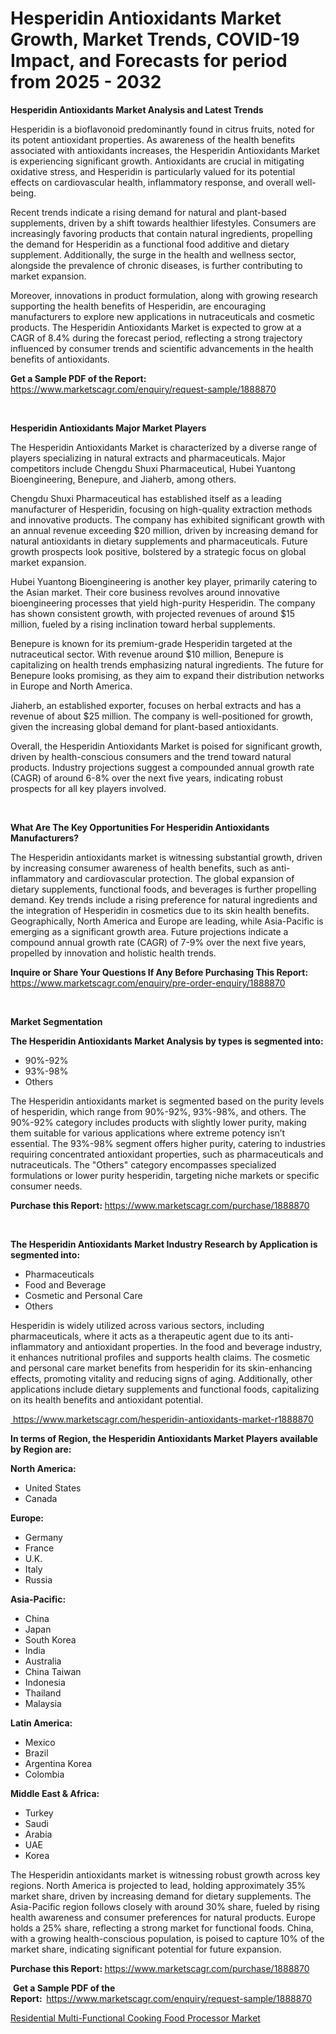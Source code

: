 <p><h1>Hesperidin Antioxidants Market Growth, Market Trends, COVID-19 Impact, and Forecasts for period from 2025 - 2032</h1></p><p><strong>Hesperidin Antioxidants Market Analysis and Latest Trends</strong></p>
<p><p>Hesperidin is a bioflavonoid predominantly found in citrus fruits, noted for its potent antioxidant properties. As awareness of the health benefits associated with antioxidants increases, the Hesperidin Antioxidants Market is experiencing significant growth. Antioxidants are crucial in mitigating oxidative stress, and Hesperidin is particularly valued for its potential effects on cardiovascular health, inflammatory response, and overall well-being.</p><p>Recent trends indicate a rising demand for natural and plant-based supplements, driven by a shift towards healthier lifestyles. Consumers are increasingly favoring products that contain natural ingredients, propelling the demand for Hesperidin as a functional food additive and dietary supplement. Additionally, the surge in the health and wellness sector, alongside the prevalence of chronic diseases, is further contributing to market expansion. </p><p>Moreover, innovations in product formulation, along with growing research supporting the health benefits of Hesperidin, are encouraging manufacturers to explore new applications in nutraceuticals and cosmetic products. The Hesperidin Antioxidants Market is expected to grow at a CAGR of 8.4% during the forecast period, reflecting a strong trajectory influenced by consumer trends and scientific advancements in the health benefits of antioxidants.</p></p>
<p><strong>Get a Sample PDF of the Report:&nbsp;</strong> <a href="https://www.marketscagr.com/enquiry/request-sample/1888870?utm_campaign=2566&utm_medium=2&utm_source=Github&utm_content=ia&utm_term=28032025&utm_id=hesperidin-antioxidants">https://www.marketscagr.com/enquiry/request-sample/1888870</a></p>
<p>&nbsp;</p>
<p><strong>Hesperidin Antioxidants Major Market Players</strong></p>
<p><p>The Hesperidin Antioxidants Market is characterized by a diverse range of players specializing in natural extracts and pharmaceuticals. Major competitors include Chengdu Shuxi Pharmaceutical, Hubei Yuantong Bioengineering, Benepure, and Jiaherb, among others.</p><p>Chengdu Shuxi Pharmaceutical has established itself as a leading manufacturer of Hesperidin, focusing on high-quality extraction methods and innovative products. The company has exhibited significant growth with an annual revenue exceeding $20 million, driven by increasing demand for natural antioxidants in dietary supplements and pharmaceuticals. Future growth prospects look positive, bolstered by a strategic focus on global market expansion.</p><p>Hubei Yuantong Bioengineering is another key player, primarily catering to the Asian market. Their core business revolves around innovative bioengineering processes that yield high-purity Hesperidin. The company has shown consistent growth, with projected revenues of around $15 million, fueled by a rising inclination toward herbal supplements.</p><p>Benepure is known for its premium-grade Hesperidin targeted at the nutraceutical sector. With revenue around $10 million, Benepure is capitalizing on health trends emphasizing natural ingredients. The future for Benepure looks promising, as they aim to expand their distribution networks in Europe and North America.</p><p>Jiaherb, an established exporter, focuses on herbal extracts and has a revenue of about $25 million. The company is well-positioned for growth, given the increasing global demand for plant-based antioxidants.</p><p>Overall, the Hesperidin Antioxidants Market is poised for significant growth, driven by health-conscious consumers and the trend toward natural products. Industry projections suggest a compounded annual growth rate (CAGR) of around 6-8% over the next five years, indicating robust prospects for all key players involved.</p></p>
<p>&nbsp;</p>
<p><strong>What Are The Key Opportunities For Hesperidin Antioxidants Manufacturers?</strong></p>
<p><p>The Hesperidin antioxidants market is witnessing substantial growth, driven by increasing consumer awareness of health benefits, such as anti-inflammatory and cardiovascular protection. The global expansion of dietary supplements, functional foods, and beverages is further propelling demand. Key trends include a rising preference for natural ingredients and the integration of Hesperidin in cosmetics due to its skin health benefits. Geographically, North America and Europe are leading, while Asia-Pacific is emerging as a significant growth area. Future projections indicate a compound annual growth rate (CAGR) of 7-9% over the next five years, propelled by innovation and holistic health trends.</p></p>
<p><strong>Inquire or Share Your Questions If Any Before Purchasing This Report:</strong> <a href="https://www.marketscagr.com/enquiry/pre-order-enquiry/1888870?utm_campaign=2566&utm_medium=2&utm_source=Github&utm_content=ia&utm_term=28032025&utm_id=hesperidin-antioxidants">https://www.marketscagr.com/enquiry/pre-order-enquiry/1888870</a></p>
<p>&nbsp;</p>
<p><strong>Market Segmentation</strong></p>
<p><strong>The Hesperidin Antioxidants Market Analysis by types is segmented into:</strong></p>
<p><ul><li>90%-92%</li><li>93%-98%</li><li>Others</li></ul></p>
<p><p>The Hesperidin antioxidants market is segmented based on the purity levels of hesperidin, which range from 90%-92%, 93%-98%, and others. The 90%-92% category includes products with slightly lower purity, making them suitable for various applications where extreme potency isn’t essential. The 93%-98% segment offers higher purity, catering to industries requiring concentrated antioxidant properties, such as pharmaceuticals and nutraceuticals. The "Others" category encompasses specialized formulations or lower purity hesperidin, targeting niche markets or specific consumer needs.</p></p>
<p><strong>Purchase this Report:&nbsp;</strong><a href="https://www.marketscagr.com/purchase/1888870?utm_campaign=2566&utm_medium=2&utm_source=Github&utm_content=ia&utm_term=28032025&utm_id=hesperidin-antioxidants">https://www.marketscagr.com/purchase/1888870</a></p>
<p>&nbsp;</p>
<p><strong>The Hesperidin Antioxidants Market Industry Research by Application is segmented into:</strong></p>
<p><ul><li>Pharmaceuticals</li><li>Food and Beverage</li><li>Cosmetic and Personal Care</li><li>Others</li></ul></p>
<p><p>Hesperidin is widely utilized across various sectors, including pharmaceuticals, where it acts as a therapeutic agent due to its anti-inflammatory and antioxidant properties. In the food and beverage industry, it enhances nutritional profiles and supports health claims. The cosmetic and personal care market benefits from hesperidin for its skin-enhancing effects, promoting vitality and reducing signs of aging. Additionally, other applications include dietary supplements and functional foods, capitalizing on its health benefits and antioxidant potential.</p></p>
<p><a href="https://www.marketscagr.com/hesperidin-antioxidants-market-r1888870?utm_campaign=2566&utm_medium=2&utm_source=Github&utm_content=ia&utm_term=28032025&utm_id=hesperidin-antioxidants">&nbsp;https://www.marketscagr.com/hesperidin-antioxidants-market-r1888870</a></p>
<p><strong>In terms of Region, the Hesperidin Antioxidants Market Players available by Region are:</strong></p>
<p>
    <p> <strong> North America: </strong>
        <ul>
            <li>United States</li>
            <li>Canada</li>
        </ul>
        </p> 
    <p> <strong> Europe: </strong>
        <ul>
            <li>Germany</li>
            <li>France</li>
            <li>U.K.</li>
            <li>Italy</li>
            <li>Russia</li>
        </ul>
        </p> 
    <p> <strong> Asia-Pacific: </strong>
        <ul>
            <li>China</li>
            <li>Japan</li>
            <li>South Korea</li>
            <li>India</li>
            <li>Australia</li>
            <li>China Taiwan</li>
            <li>Indonesia</li>
            <li>Thailand</li>
            <li>Malaysia</li>
        </ul>
        </p> 
    <p> <strong> Latin America: </strong>
        <ul>
            <li>Mexico</li>
            <li>Brazil</li>
            <li>Argentina Korea</li>
            <li>Colombia</li>
        </ul>
        </p> 
    <p> <strong> Middle East & Africa: </strong>
        <ul>
            <li>Turkey</li>
            <li>Saudi</li>
            <li>Arabia</li>
            <li>UAE</li>
            <li>Korea</li>
        </ul>
    </p>
    </p>
<p><p>The Hesperidin antioxidants market is witnessing robust growth across key regions. North America is projected to lead, holding approximately 35% market share, driven by increasing demand for dietary supplements. The Asia-Pacific region follows closely with around 30% share, fueled by rising health awareness and consumer preferences for natural products. Europe holds a 25% share, reflecting a strong market for functional foods. China, with a growing health-conscious population, is poised to capture 10% of the market share, indicating significant potential for future expansion.</p></p>
<p><strong>Purchase this Report: </strong><a href="https://www.marketscagr.com/purchase/1888870?utm_campaign=2566&utm_medium=2&utm_source=Github&utm_content=ia&utm_term=28032025&utm_id=hesperidin-antioxidants">https://www.marketscagr.com/purchase/1888870</a></p>
<p>&nbsp;<strong>Get a Sample PDF of the Report:&nbsp;&nbsp;</strong><a href="https://www.marketscagr.com/enquiry/request-sample/1888870?utm_campaign=2566&utm_medium=2&utm_source=Github&utm_content=ia&utm_term=28032025&utm_id=hesperidin-antioxidants">https://www.marketscagr.com/enquiry/request-sample/1888870</a></p>
<p><strong></strong></p>
<p><p><a href="https://github.com/curinbucan9/Market-Research-Report-List-1/blob/main/residential-multi-functional-cooking-food-processor-market.md?utm_campaign=2566&utm_medium=2&utm_source=Github&utm_content=ia&utm_term=28032025&utm_id=hesperidin-antioxidants">Residential Multi-Functional Cooking Food Processor Market</a></p></p>